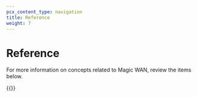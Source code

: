 ```yaml
---
pcx_content_type: navigation
title: Reference
weight: 7
---
```


# Reference

For more information on concepts related to Magic WAN, review the items below.

{{<directory-listing>}}
